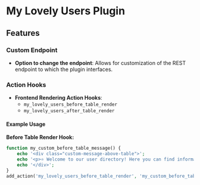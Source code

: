 # My Lovely Users Plugin

## Features

### Custom Endpoint
- **Option to change the endpoint**: Allows for customization of the REST endpoint to which the plugin interfaces.

### Action Hooks
- **Frontend Rendering Action Hooks**:
  - `my_lovely_users_before_table_render`
  - `my_lovely_users_after_table_render`

#### Example Usage

**Before Table Render Hook:**
```php
function my_custom_before_table_message() {
    echo '<div class="custom-message-above-table">';
    echo '<p>⭐ Welcome to our user directory! Here you can find information about all our members. ⭐</p>';
    echo '</div>';
}
add_action('my_lovely_users_before_table_render', 'my_custom_before_table_message');

